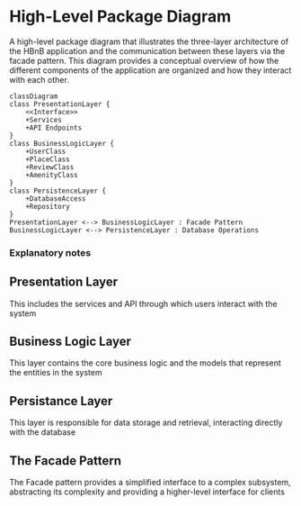 # High-Level Package Diagram

A high-level package diagram that illustrates the three-layer architecture of the HBnB application and the communication between these layers via the facade pattern. This diagram provides a conceptual overview of how the different components of the application are organized and how they interact with each other.

```mermaid
classDiagram
class PresentationLayer {
    <<Interface>>
    +Services
    +API Endpoints
}
class BusinessLogicLayer {
    +UserClass
    +PlaceClass
    +ReviewClass
    +AmenityClass
}
class PersistenceLayer {
    +DatabaseAccess
    +Repository
}
PresentationLayer <--> BusinessLogicLayer : Facade Pattern
BusinessLogicLayer <--> PersistenceLayer : Database Operations
```

### Explanatory notes

## Presentation Layer
This includes the services and API through which users interact with the system

## Business Logic Layer
This layer contains the core business logic and the models that represent the entities in the system

## Persistance Layer
This layer is responsible for data storage and retrieval, interacting directly with the database

## The Facade Pattern
The Facade pattern provides a simplified interface to a complex subsystem, abstracting its complexity and providing a higher-level interface for clients